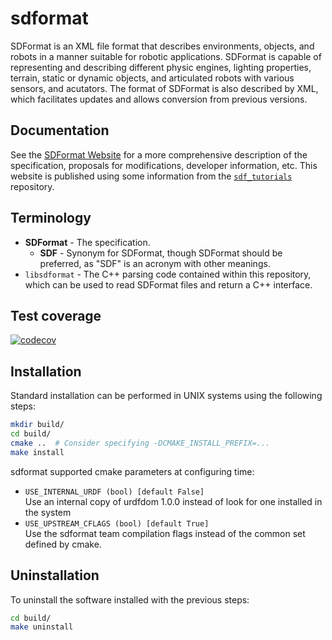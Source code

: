 # sdformat

SDFormat is an XML file format that describes environments, objects, and robots
in a manner suitable for robotic applications. SDFormat is capable of representing
and describing different physic engines, lighting properties, terrain, static
or dynamic objects, and articulated robots with various sensors, and acutators.
The format of SDFormat is also described by XML, which facilitates updates and
allows conversion from previous versions.

## Documentation

See the [SDFormat Website](http://sdformat.org/) for a more comprehensive
description of the specification, proposals for modifications, developer
information, etc.
This website is published using some information from the
[`sdf_tutorials`](https://github.com/osrf/sdf_tutorials) repository.

<!--
TODO(eric.cousineau): Move installation instructions to sdf_tutorials, and link
there?
TODO(eric.cousineau): Move terminology section to sdf_tutorials?
-->

## Terminology

* **SDFormat** - The specification.
    * **SDF** - Synonym for SDFormat, though SDFormat should be preferred, as
      "SDF" is an acronym with other meanings.
* `libsdformat` - The C++ parsing code contained within this repository,
  which can be used to read SDFormat files and return a C++ interface.

## Test coverage

[![codecov](https://codecov.io/gh/osrf/sdformat/branch/master/graph/badge.svg)](https://codecov.io/gh/osrf/sdformat)

## Installation

Standard installation can be performed in UNIX systems using the following
steps:

```sh
mkdir build/
cd build/
cmake ..  # Consider specifying -DCMAKE_INSTALL_PREFIX=...
make install
```

sdformat supported cmake parameters at configuring time:

* `USE_INTERNAL_URDF (bool) [default False]` <br/>
  Use an internal copy of urdfdom 1.0.0 instead of look for one
  installed in the system
* `USE_UPSTREAM_CFLAGS (bool) [default True]` <br/>
  Use the sdformat team compilation flags instead of the common set defined
  by cmake.

## Uninstallation

To uninstall the software installed with the previous steps:

```sh
cd build/
make uninstall
```

